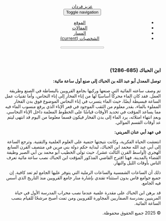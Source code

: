 <!doctype html> <html lang="ar" dir="rtl"> <head> <meta charset="utf-8"> <meta name="viewport" content="width=device-width, initial-scale=1, shrink-to-fit=no"> <meta http-equiv="X-UA-Compatible" content="IE=edge"> <title> المعدل أبو عبد الله بن الحباك | عزيز فردان </title> <meta name="author" content="عزيز فردان"> <meta name="description" content="أول صانع مغربي للساعات المائية"> <meta name="keywords" content="jekyll, jekyll-theme, academic-website, portfolio-website"> <link rel="stylesheet" href="/assets/css/bootstrap.min.css?a4b3f509e79c54a512b890d73235ef04"> <link rel="stylesheet" href="https://cdn.jsdelivr.net/npm/mdbootstrap@4.20.0/css/mdb.min.css" integrity="sha256-jpjYvU3G3N6nrrBwXJoVEYI/0zw8htfFnhT9ljN3JJw=" crossorigin="anonymous"> <link defer rel="stylesheet" href="/assets/css/academicons.min.css?f0b7046b84e425c55f3463ac249818f5"> <link defer rel="stylesheet" href="/assets/css/scholar-icons.css?62b2ac103a88034e6882a5be5f3e2772"> <link defer rel="stylesheet" type="text/css" href="https://fonts.googleapis.com/css?family=Roboto:300,400,500,700|Roboto+Slab:100,300,400,500,700|Material+Icons&display=swap"> <link rel="stylesheet" href="https://fonts.googleapis.com/css2?family=Amiri&display=swap"> <link rel="stylesheet" href="https://fonts.googleapis.com/css2?family=Cairo:wght@400;700&display=swap"> <link rel="stylesheet" href="https://fonts.googleapis.com/css2?family=Tajawal:wght@400;700&display=swap"> <link rel="stylesheet" href="https://fonts.googleapis.com/css2?family=Noto+Sans+Arabic:wght@400;700&display=swap"> <link rel="stylesheet" href="https://fonts.googleapis.com/css2?family=Scheherazade+New:wght@400;700&display=swap"> <link rel="stylesheet" href="https://fonts.googleapis.com/css2?family=Vazirmatn:wght@100;200;300;400;500;600;700;800;900&display=swap"> <link rel="stylesheet" href="https://fonts.googleapis.com/css2?family=Almarai:wght@400;700&display=swap"> <link defer rel="stylesheet" href="/assets/css/jekyll-pygments-themes-github.css?591dab5a4e56573bf4ef7fd332894c99" media="" id="highlight_theme_light"> <link rel="shortcut icon" href="/assets/img/profile.png?abbf6a3ad26ce3676f99760e59850491"> <link rel="stylesheet" href="/assets/css/main.css?d41d8cd98f00b204e9800998ecf8427e"> <link rel="canonical" href="https://fardane.com/people/al-mghrbi.md"> <script src="/assets/js/theme.js?9a0c749ec5240d9cda97bc72359a72c0"></script> </head> <body class="fixed-top-nav sticky-bottom-footer"> <header> <nav id="navbar" class="navbar navbar-light navbar-expand-md grey lighten-5 z-depth-1 navbar-light fixed-top" role="navigation"> <div class="container d-flex justify-content-between"> <div class="d-flex order-1"> <div class="navbar-brand social"> <a href="mailto:%61%7A%69%7A.%66%61%72%64%61%6E%65@%67%6D%61%69%6C.%63%6F%6D" title="email"><i class="fab fa-google"></i></a> <a href="https://www.linkedin.com/in/aziz-fardane-gis1948" title="LinkedIn"><i class="fa-brands fa-linkedin"></i></a> <a href="https://wa.me/+212 641 105 123" title="whatsapp"><i class="fa-brands fa-whatsapp"></i></a> <a href="tel:+212 641 105 123" title="phone"><i class="fas fa-phone"></i></a> </div> </div> <div class="d-flex order-2 flex-grow-1 justify-content-center"> <a class="navbar-brand title font-weight-lighter" href="/"> عزيز فردان </a> </div> <div class="d-flex order-3"> <button class="navbar-toggler collapsed ml-auto" type="button" data-toggle="collapse" data-target="#navbarNav" aria-controls="navbarNav" aria-expanded="false" aria-label="Toggle navigation"> <span class="sr-only">Toggle navigation</span> <span class="icon-bar top-bar"></span> <span class="icon-bar middle-bar"></span> <span class="icon-bar bottom-bar"></span> </button> </div> </div> <div class="collapse navbar-collapse text-right" id="navbarNav"> <ul class="navbar-nav ml-auto flex-nowrap"> <li class="nav-item "> <a class="nav-link" href="/">الموقع </a> </li> <li class="nav-item "> <a class="nav-link" href="/blog/">المقالات </a> </li> <li class="nav-item "> <a class="nav-link" href="/teaching/">المسار </a> </li> <li class="nav-item active"> <a class="nav-link" href="/people">الشخصيات <span class="sr-only">(current)</span> </a> </li> </ul> </div> </nav> <progress id="progress" value="0"> <div class="progress-container"> <span class="progress-bar"></span> </div> </progress> </header> <div class="container mt-5" role="main"> <div dir="rtl" align="right"> <h3 id="ابن-الحباك-685-1286">ابن الحباك (685-1286)</h3> <p><strong>توصل المعدل أبو عبد الله بن الحباك إلى صنع أول ساعة مائية:</strong></p> <p>تم وصف ساعته المائية التي صنعها وركبها بجامع القرويين بالبساطة في الصنع وطريقة العمل. فقد كان الماء محركًا أساسيًا لها من إناء الفخار إلى إناء النحاس، وأما تقنيات عمل الساعة فبسيطة أيضًا، حيث الماء يتسرب في إناء النحاس الموضوع فوق بدن الفخار المملوء بالماء، بقدر معلوم من الثقب الموجود في قعر الإناء الذي يرفع منسوب الماء فيه مما يساعد المؤقت في تحديد الأوقات قياسًا على الخطوط المعلمة داخل الإناء النحاسي. وبعد انتهاء امتلائه، يرد الماء إلى بدن الفخار فيكون قسما معلوما من اليوم قد انتهى ليتم عد أوقات القسم الموالي.</p> <p><strong>في عهد أبي عنان المريني:</strong></p> <p>انتعشت الحياة الفكرية، وكانت نتيجتها حتمية على العلوم العلمية والتقنية. وترجع الساعة إلى أبي عبد الله محمد ابن الحباك، لبداية حكم دولة بني مرين في منتصف القرن السابع الهجري (أواسط القرن الثالث عشر)، حيث تولى الخطيب أبو محمد بن أبي الصبر وظيفة القضاء بالمدينة. فهنا اقترح القاضي المذكور المؤقت ابن الحباك نصب ساعة مائية تعرف الناس بأوقات الليل والنهار.</p> <p>ذلك أن الساعات الشمسية والساعات الرملية التي يتوفر عليها الجامع لم تعد كافية. إن جميع جوامع فاس بدون استثناء تقتدي بإشارة منار جامع القرويين منذ التاريخ الذي أسس فيه الجامع.</p> <p>قد برهن ابن الحباك على مقدرة علمية عندما نصب محراب المدرسة الأول في حياة المرينيين بمدرسة الصفاريين المجاورة للقرويين ومن تمت أصبح مرشحًا للقيام بنصب الساعة المائية.</p> </div> </div> <footer class="sticky-bottom bg-brown mt-5 text-white py-3" role="contentinfo"> <div class="container text-center"> &copy; 2025 جميع الحقوق محفوظة. </div> </footer> <script src="https://cdn.jsdelivr.net/npm/jquery@3.6.0/dist/jquery.min.js" integrity="sha256-/xUj+3OJU5yExlq6GSYGSHk7tPXikynS7ogEvDej/m4=" crossorigin="anonymous"></script> <script src="/assets/js/bootstrap.bundle.min.js"></script> <script src="https://cdn.jsdelivr.net/npm/mdbootstrap@4.20.0/js/mdb.min.js" integrity="sha256-NdbiivsvWt7VYCt6hYNT3h/th9vSTL4EDWeGs5SN3DA=" crossorigin="anonymous"></script> <script defer src="https://cdn.jsdelivr.net/npm/masonry-layout@4.2.2/dist/masonry.pkgd.min.js" integrity="sha256-Nn1q/fx0H7SNLZMQ5Hw5JLaTRZp0yILA/FRexe19VdI=" crossorigin="anonymous"></script> <script defer src="https://cdn.jsdelivr.net/npm/imagesloaded@5.0.0/imagesloaded.pkgd.min.js" integrity="sha256-htrLFfZJ6v5udOG+3kNLINIKh2gvoKqwEhHYfTTMICc=" crossorigin="anonymous"></script> <script defer src="/assets/js/masonry.js?a0db7e5d5c70cc3252b3138b0c91dcaf" type="text/javascript"></script> <script defer src="https://cdn.jsdelivr.net/npm/medium-zoom@1.1.0/dist/medium-zoom.min.js" integrity="sha256-ZgMyDAIYDYGxbcpJcfUnYwNevG/xi9OHKaR/8GK+jWc=" crossorigin="anonymous"></script> <script defer src="/assets/js/zoom.js?85ddb88934d28b74e78031fd54cf8308"></script> <script src="/assets/js/no_defer.js?2781658a0a2b13ed609542042a859126"></script> <script defer src="/assets/js/common.js?e0514a05c5c95ac1a93a8dfd5249b92e"></script> <script defer src="/assets/js/copy_code.js?12775fdf7f95e901d7119054556e495f" type="text/javascript"></script> <script defer src="/assets/js/jupyter_new_tab.js?d9f17b6adc2311cbabd747f4538bb15f"></script> <script async src="https://www.googletagmanager.com/gtag/js?id=G-R1716GKK3Q"></script> <script defer src="/assets/js/google-analytics-setup.js?12374742c4b1801ba82226e617af7e2d"></script> <script defer src="/assets/js/progress-bar.js?2f30e0e6801ea8f5036fa66e1ab0a71a" type="text/javascript"></script> <script src="/assets/js/vanilla-back-to-top.min.js?f40d453793ff4f64e238e420181a1d17"></script> <script>
    addBackToTop();
  </script> </body> </html>